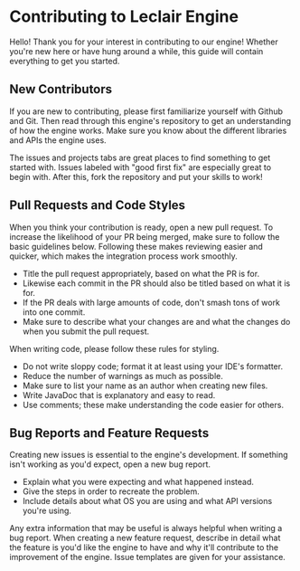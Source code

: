 # Contributing to Leclair Engine 

Hello! Thank you for your interest in contributing to our engine! Whether you're new here or have hung around a while, this guide will contain everything to get you 
started.

## New Contributors
If you are new to contributing, please first familiarize yourself with Github and Git. Then read through this engine's repository to get an understanding of how the 
engine works. Make sure you know about the different libraries and APIs the engine uses.

The issues and projects tabs are great places to find something to get started with. Issues labeled with "good first fix" are especially great to begin with.
After this, fork the repository and put your skills to work!

## Pull Requests and Code Styles

When you think your contribution is ready, open a new pull request. To increase the likelihood of your PR being merged, make sure to follow the basic guidelines below.
Following these makes reviewing easier and quicker, which makes the integration process work smoothly. 
- Title the pull request appropriately, based on what the PR is for.
- Likewise each commit in the PR should also be titled based on what it is for. 
- If the PR deals with large amounts of code, don't smash tons of work into one commit.
- Make sure to describe what your changes are and what the changes do when you submit the pull request.

When writing code, please follow these rules for styling.
- Do not write sloppy code; format it at least using your IDE's formatter.
- Reduce the number of warnings as much as possible.
- Make sure to list your name as an author when creating new files.
- Write JavaDoc that is explanatory and easy to read.
- Use comments; these make understanding the code easier for others.

## Bug Reports and Feature Requests

Creating new issues is essential to the engine's development. If something isn't working as you'd expect, open a new bug report. 
- Explain what you were expecting and what happened instead.
- Give the steps in order to recreate the problem.
- Include details about what OS you are using and what API versions you're using.

Any extra information that may be useful is always helpful when writing a bug report. When creating a new feature request, describe in detail what the feature is you'd like the engine to have and why it'll contribute to the improvement of the engine. Issue templates are given for your assistance.
